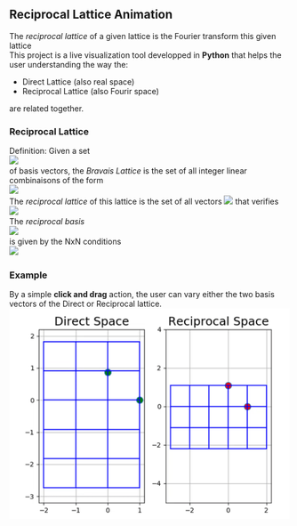 ## Reciprocal Lattice Animation

The *reciprocal lattice* of a given lattice is the Fourier transform this given lattice<br>
This project is a live visualization tool developped in **Python** that helps the user understanding the way the:
<ul>
  <li> Direct Lattice (also real space) </li>
  <li> Reciprocal Lattice (also Fourir space) </li>
</ul>
are related together.

### Reciprocal Lattice
Definition:
Given a set <br>
<img src="https://render.githubusercontent.com/render/math?math=\{\bf{r}_j\} \, j=1..N">
<br>
of basis vectors,
the *Bravais Lattice* is the set of all integer linear combinaisons of the form
<br>
<img src="https://render.githubusercontent.com/render/math?math=\{\bf{R}_j=n_1 \bf{r}_1 + n_2 \bf{r}_2 + \ldots \quad  \forall n_1,n_2 \in \mathbb{Z} \}">
<br>
The *reciprocal lattice* of this lattice is the set of all vectors <img src="https://render.githubusercontent.com/render/math?math=\bf{K}"> that verifies <br>
<img src="https://render.githubusercontent.com/render/math?math=e^{i\bf{K}\cdot\bf{R}}=1 \quad \forall \bf{R} \in \textrm{Real Space}">
<br>
The *reciprocal basis* <br>
<img src="https://render.githubusercontent.com/render/math?math=\{\bf{g}_i\} \quad i=1..N">
<br>
is given by the NxN conditions <br>
<img src="https://render.githubusercontent.com/render/math?math=\bf{g}_i\cdot \bf{r}_j =\delta_{ij}">

### Example

By a simple **click and drag** action, the user can vary either the two basis vectors of the Direct or Reciprocal lattice.
![example](animeLattice.gif )



